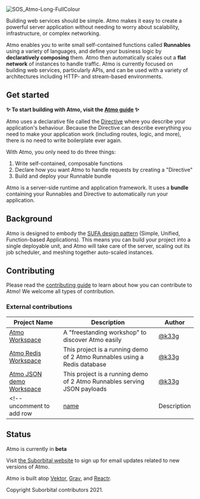![SOS_Atmo-Long-FullColour](https://user-images.githubusercontent.com/5942370/134701827-dec2dc05-83e0-4f05-817e-a6ad81946064.png)

Building web services should be simple. Atmo makes it easy to create a powerful server application without needing to worry about scalability, infrastructure, or complex networking.

Atmo enables you to write small self-contained functions called **Runnables** using a variety of languages, and define your business logic by **declaratively composing** them. Atmo then automatically scales out a **flat network** of instances to handle traffic. Atmo is currently focused on building web services, particularly APIs, and can be used with a variety of architectures including HTTP- and stream-based environments.

## Get started

**✨ To start building with Atmo, visit the [Atmo guide](https://atmo.suborbital.dev) ✨**

Atmo uses a declarative file called the [Directive](https://atmo.suborbital.dev/concepts/the-directive) where you describe your application's behaviour. Because the Directive can describe everything you need to make your application work (including routes, logic, and more), there is no need to write boilerplate ever again.

With Atmo, you only need to do three things:
1. Write self-contained, composable functions
2. Declare how you want Atmo to handle requests by creating a "Directive"
3. Build and deploy your Runnable bundle

Atmo is a server-side runtime and application framework. It uses a **bundle** containing your Runnables and Directive to automatically run your application.

## Background

Atmo is designed to embody the [SUFA design pattern](https://blog.suborbital.dev/building-a-better-monolith) (Simple, Unified, Function-based Applications). This means you can build your project into a single deployable unit, and Atmo will take care of the server, scaling out its job scheduler, and meshing together auto-scaled instances.

## Contributing

Please read the [contributing guide](./CONTRIBUTING.md) to learn about how you can contribute to Atmo! We welcome all types of contribution.

### External contributions

| Project Name | Description | Author |
| ------------ | ----------- | ------ |
| [Atmo Workspace](https://gitlab.com/k33g_org/discovering-atmo/atmo-workspace) | A "freestanding workshop" to discover Atmo easily | [@k33g](https://gitlab.com/k33g) |
| [Atmo Redis Workspace](https://gitlab.com/k33g_org/discovering-atmo/atmo-redis-workspace) | This project is a running demo of 2 Atmo Runnables using a Redis database | [@k33g](https://gitlab.com/k33g) |
| [Atmo JSON demo Workspace](https://gitlab.com/k33g_org/discovering-atmo/atmo-json-demo-workspace)  | This project is a running demo of 2 Atmo Runnables serving JSON payloads | [@k33g](https://gitlab.com/k33g) |
<!-- uncomment to add row | [name](link)  | Description | [@handle](link) |-->

## Status
Atmo is currently in **beta**

Visit [the Suborbital website](https://suborbital.dev) to sign up for email updates related to new versions of Atmo.

Atmo is built atop [Vektor](https://github.com/suborbital/vektor), [Grav](https://github.com/suborbital/grav), and [Reactr](https://github.com/suborbital/reactr).

Copyright Suborbital contributors 2021.
